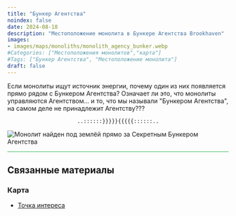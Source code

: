 ```yaml
---
title: "Бункер Агентства"
noindex: false
date: 2024-08-18
description: "Местоположение монолита в Бункере Агентства Brookhaven"
images:
- images/maps/monoliths/monolith_agency_bunker.webp
#Categories: ["Местоположения монолитов","карта"]
#Tags: ["Бункер Агентства", "Местоположение монолита"]
draft: false
--- 
```


Если монолиты ищут источник энергии, почему один из них появляется прямо рядом с Бункером Агентства? Означает ли это, что монолиты управляются Агентством... и то, что мы называли "Бункером Агентства", на самом деле не принадлежит Агентству???

<center><span class="copy-to-clipboard" style="align: center"><code class="copy-to-clipboard-code" data-code="..::::::}}}}}{{{{{::::::..">..::::::}}}}}{{{{{::::::..</code></span></center>

![Монолит найден под землёй прямо за Секретным Бункером Агентства](/images/maps/monoliths/monolith_agency_bunker.webp?width=400px)

<hr style="background-color: #28b44c" size=8>

## Связанные материалы

### Карта

- [Точка интереса](/map/poi/agency-bunker/)
